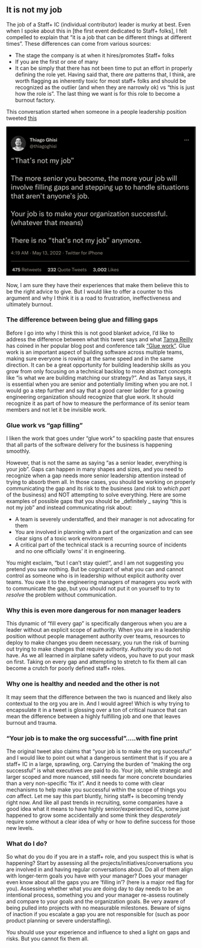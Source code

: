 ## It is not my job

The job of a Staff+ IC (individual contributor) leader is murky at best. Even when I spoke about this in [the first event dedicated to Staff+ folks], I felt compelled to explain that “it is a job that can be different things at different times”. These differences can come from various sources:
- The stage the company is at when it hires/promotes Staff+ folks
- If you are the first or one of many 
- It can be simply that there has not been time to put an effort in properly defining the role yet.
Having said that, there _are_ patterns that, I think, are worth flagging as inherently toxic for most staff+ folks and should be recognized as the outlier (and when they are narrowly ok) vs “this is just how the role is”. The last thing we want is for this role to become a burnout factory.

This conversation started when someone in a people leadership position tweeted [this](https://twitter.com/thiagoghisi/status/1525073311369252865?s=21&t=BJtmKeShTO5OMnxp4aee7Q)


![tweet screenshot](/assets/images/tweet_screenshot.png)

Now, I am sure they have their experiences that make them believe this to be the right advice to give. But I would like to offer a counter to this argument and why I think it is a road to frustration, ineffectiveness and ultimately burnout. 

### The difference between being glue and filling gaps
Before I go into why I think this is not good blanket advice, I’d like to address the difference between what this tweet says and what [Tanya Reilly](https://twitter.com/whereistanya) has coined in her popular blog post and conference talk [“Glue work”](https://noidea.dog/glue). Glue work is an important aspect of building software across multiple teams, making sure everyone is rowing at the same speed and in the same direction. It can be a great opportunity for building leadership skills as you grow from only focusing on a technical backlog to more abstract concepts like “is what we are building matching our strategy?”. And as Tanya says, it is essential when you are senior and potentially limiting when you are not. I would go a step further and say that a good career ladder for a growing engineering organization should recognize that glue work. It should recognize it as part of how to measure the performance of its senior team members and not let it be invisible work.

### Glue work vs “gap filling”
I liken the work that goes under “glue work” to spackling paste that ensures that all parts of the software delivery for the business is happening smoothly. 

However, that is not the same as saying “as a senior leader, everything is your job”. Gaps can happen in many shapes and sizes, and you need to recognize when a gap needs more senior leadership attention instead of trying to absorb them all. In those cases, you should be working on properly communicating the gap and its risk to the business (and risk to _which part_ of the business) and NOT attempting to solve everything. Here are some examples of possible gaps that you should be _definitely _ saying “this is not my job” and instead communicating risk about:
- A team is severely understaffed, and their manager is not advocating for them
- You are involved in planning with a part of the organization and can see clear signs of a toxic work environment
- A critical part of the technical stack is a recurring source of incidents and no one officially ‘owns’ it in engineering.
  
You might exclaim, “but I can’t stay quiet!”, and I am not suggesting you pretend you saw nothing. But be cognizant of what you can and cannot control as someone who is in leadership without explicit authority over teams. You owe it to the engineering managers of managers you work with to communicate the gap, but you should not put it on yourself to try to _resolve_ the problem without communication. 

### Why this is even more dangerous for non manager leaders 
This dynamic of “fill every gap” is specifically dangerous when you are a leader without an explicit scope of authority. When you are in a leadership position without people management authority over teams, resources to deploy to make changes you deem necessary, you run the risk of burning out trying to make changes that require authority. Authority you do not have. As we all learned in airplane safety videos, you have to put your mask on first. Taking on every gap and attempting to stretch to fix them all can become a crutch for poorly defined staff+ roles.

### Why one is healthy and needed and the other is not
It may seem that the difference between the two is nuanced and likely also contextual to the org you are in. And I would agree! Which is why trying to encapsulate it in a tweet is glossing over a ton of critical nuance that can mean the difference between a highly fulfilling job and one that leaves burnout and trauma. 

### “Your job is to make the org successful”…..with fine print
The original tweet also claims that “your job is to make the org successful” and I would like to point out what a dangerous sentiment that is if you are a staff+ IC in a large, sprawling, org. Carrying the burden of “making the org successful” is what executives are paid to do. Your job, while strategic and larger scoped and more nuanced, still needs far more concrete boundaries than a very non-specific “fix it”. And it needs to come with clear mechanisms to help make you successful within the scope of things you _can_ affect. 
Let me say this part bluntly, hiring staff+ is becoming trendy right now. And like all past trends in recruiting, some companies have a good idea what it means to have highly senior/experienced ICs, some just happened to grow some accidentally and some think they _desperately_ require some without a clear idea of why or how to define success for those new levels. 

### What do I do?
So what do you do if you are in a staff+ role, and you suspect this is what is happening? Start by assessing all the projects/initiatives/conversations you are involved in and having regular conversations about. Do all of them align with longer-term goals you have with your manager? Does your manager even know about all the gaps you are ‘filling in’? (here is a major red flag for you). Assessing whether what you are doing day to day needs to be an intentional process, something you and your manager re-assess routinely and compare to your goals and the organization goals. Be very aware of being pulled into projects with no measurable milestones. Beware of signs of inaction if you escalate a gap you are not responsible for (such as poor product planning or severe understaffing). 

You should use your experience and influence to shed a light on gaps and risks. But you cannot fix them all. 

